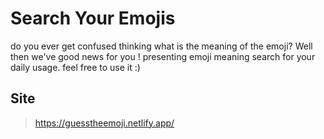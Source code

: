 # Search Your Emojis

do you ever get confused thinking what is the meaning of the emoji? Well then we've good news for you ! presenting emoji meaning search for your daily usage. feel free to use it :)

## Site

> https://guesstheemoji.netlify.app/
